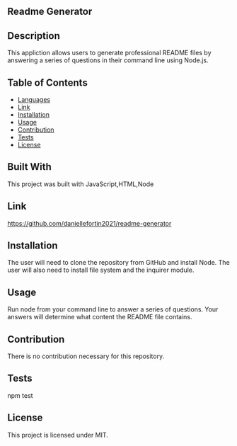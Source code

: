 ## Readme Generator

## Description
This appliction allows users to generate professional README files by answering a series of questions in their command line using Node.js.

 ## Table of Contents
* [Languages](#languages)
* [Link](#link)
* [Installation](#installation)
* [Usage](#usage)
* [Contribution](#contribution)
* [Tests](#tests)
* [License](#license)

## Built With
This project was built with JavaScript,HTML,Node
    
## Link
https://github.com/daniellefortin2021/readme-generator

## Installation
The user will need to clone the repository from GitHub and install Node. The user will also need to install file system and the inquirer module.

## Usage 
Run node from your command line to answer a series of questions. Your answers will determine what content the README file contains.

## Contribution
There is no contribution necessary for this repository.

## Tests
npm test

## License 
This project is licensed under MIT.

    